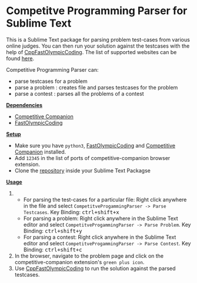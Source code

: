 # Competitve Programming Parser for Sublime Text

This is a Sublime Text package for parsing problem test-cases from various online judges. You can then run your solution against the testcases with the help of [CppFastOlympicCoding](https://packagecontrol.io/packages/CppFastOlympicCoding). The list of supported websites can be found [here](https://github.com/jmerle/competitive-companion#supported-websites).

Competitive Programming Parser can:

-   parse testcases for a problem
-   parse a problem : creates file and parses testcases for the problem
-   parse a contest : parses all the problems of a contest

<u><b>Dependencies</b></u>

-   [Competitive Companion](https://github.com/jmerle/competitive-companion)
-   [FastOlympicCoding](https://github.com/Jatana/FastOlympicCoding)

<u><b>Setup</b></u>

-   Make sure you have `python3`, [FastOlympicCoding](https://github.com/Jatana/FastOlympicCoding) and [Competitive Companion](https://github.com/jmerle/competitive-companion) installed.
-   Add `12345` in the list of ports of competitive-companion browser extension.
-   Clone the [repository](https://github.com/DrSchwad/FastOlympicCodingHook) inside your Sublime Text Packagse

<u><b>Usage</b></u>

1.
    -   For parsing the test-cases for a particular file: Right click anywhere in the file and select `CompetitveProgammingParser -> Parse Testcases`.
    Key Binding: <kbd>ctrl+shift+x</kbd>
    -  For parsing a problem: Right click anywhere in the Sublime Text editor and select `CompetitveProgammingParser -> Parse Problem`.
    Key Binding: <kbd>ctrl+shift+y</kbd>
    -  For parsing a contest: Right click anywhere in the Sublime Text editor and select `CompetitveProgammingParser -> Parse Contest`.
    Key Binding: <kbd>ctrl+shift+c</kbd>
2. In the browser, navigate to the problem page and click on the competitive-companion extension's `green plus icon`.
3. Use [CppFastOlympicCoding](https://packagecontrol.io/packages/CppFastOlympicCoding) to run the solution against the parsed testcases.